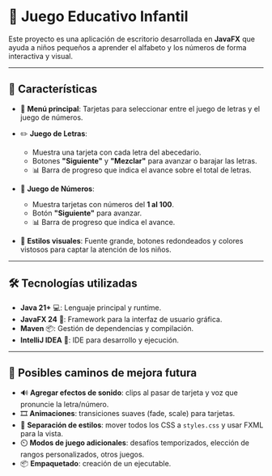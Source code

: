 # 🚀 Juego Educativo Infantil

Este proyecto es una aplicación de escritorio desarrollada en **JavaFX** que ayuda a niños pequeños a aprender el alfabeto y los números de forma interactiva y visual.

---

## 🎯 Características

* 🎠 **Menú principal**: Tarjetas para seleccionar entre el juego de letras y el juego de números.

* ✏️ **Juego de Letras**:

  * Muestra una tarjeta con cada letra del abecedario.
  * Botones **"Siguiente"** y **"Mezclar"** para avanzar o barajar las letras.
  * 📊 Barra de progreso que indica el avance sobre el total de letras.

* 🔢 **Juego de Números**:

  * Muestra tarjetas con números del **1 al 100**.
  * Botón **"Siguiente"** para avanzar.
  * 📊 Barra de progreso que indica el avance.

* 🌈 **Estilos visuales**: Fuente grande, botones redondeados y colores vistosos para captar la atención de los niños.

---

## 🛠️ Tecnologías utilizadas

* **Java 21+** 💻: Lenguaje principal y runtime.
* **JavaFX 24** 🎨: Framework para la interfaz de usuario gráfica.
* **Maven** 📦: Gestión de dependencias y compilación.
* **IntelliJ IDEA** 🤖: IDE para desarrollo y ejecución.

---

## 🚀 Posibles caminos de mejora futura

* 🔊 **Agregar efectos de sonido**: clips al pasar de tarjeta y voz que pronuncie la letra/número.
* 🎞️ **Animaciones**: transiciones suaves (fade, scale) para tarjetas.
* 🎨 **Separación de estilos**: mover todos los CSS a `styles.css` y usar FXML para la vista.
* ⏲️ **Modos de juego adicionales**: desafíos temporizados, elección de rangos personalizados, otros juegos.
* 📦 **Empaquetado**: creación de un ejecutable.
